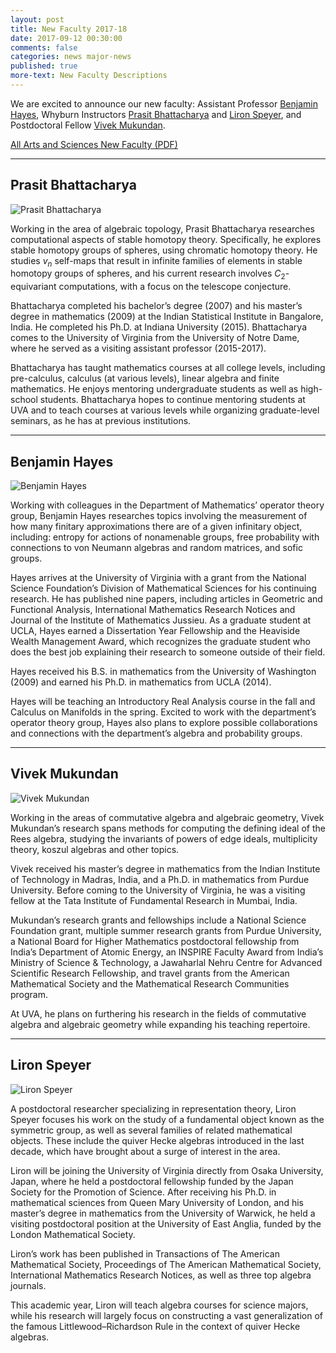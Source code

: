 ```yaml
---
layout: post
title: New Faculty 2017-18
date: 2017-09-12 00:30:00
comments: false
categories: news major-news
published: true
more-text: New Faculty Descriptions
---
```


We are excited to announce our new faculty: Assistant Professor
[Benjamin Hayes](http://math.virginia.edu/people/brh5c/), Whyburn Instructors [Prasit Bhattacharya](http://math.virginia.edu/people/pb9wh/) and [Liron
Speyer](http://math.virginia.edu/people/ls2zz/), and Postdoctoral Fellow [Vivek Mukundan](http://math.virginia.edu/people/vm6y/).

[All Arts and Sciences New Faculty (PDF)](http://as.virginia.edu/sites/as.virginia.edu/files/resources/uva_as_newfacultybooklet_2017-2018.pdf)

<!--more-->

---

## Prasit Bhattacharya

<img src="{{site.url}}/img/people/Bhattacharya.jpg" alt="Prasit Bhattacharya" style="max-width:30%">

Working in the area of algebraic
topology, Prasit Bhattacharya
researches computational aspects of
stable homotopy theory. Specifically,
he explores stable homotopy
groups of spheres, using chromatic
homotopy theory. He studies $v_n$ self-maps
that result in infinite
families of elements in stable
homotopy groups of spheres, and
his current research involves $C_2$-
equivariant computations, with a
focus on the telescope conjecture.

Bhattacharya completed his
bachelor’s degree (2007) and his
master’s degree in mathematics
(2009) at the Indian Statistical
Institute in Bangalore, India. He
completed his Ph.D. at Indiana University (2015).
Bhattacharya comes to the
University of Virginia from the University of Notre Dame, where he served
as a visiting assistant professor (2015-2017).

Bhattacharya has taught mathematics courses at all college levels,
including pre-calculus, calculus (at various levels), linear algebra and finite
mathematics. He enjoys mentoring undergraduate students as well as high-school
students. Bhattacharya hopes to continue mentoring students at
UVA and to teach courses at various levels while organizing graduate-level
seminars, as he has at previous institutions.

---

## Benjamin Hayes

<img src="{{site.url}}/img/people/Hayes.jpg" alt="Benjamin Hayes" style="max-width:30%">

Working with colleagues in the
Department of Mathematics’
operator theory group, Benjamin
Hayes researches topics involving the
measurement of how many finitary
approximations there are of a given
infinitary object, including: entropy
for actions of nonamenable groups,
free probability with connections to
von Neumann algebras and random
matrices, and sofic groups.

Hayes arrives at the University
of Virginia with a grant from the
National Science Foundation’s
Division of Mathematical Sciences
for his continuing research. He has
published nine papers, including
articles in Geometric and Functional
Analysis, International Mathematics Research Notices and Journal of
the Institute of Mathematics Jussieu. As a graduate student at UCLA,
Hayes earned a Dissertation Year Fellowship and the Heaviside Wealth
Management Award, which recognizes the graduate student who does the
best job explaining their research to someone outside of their field.

Hayes received his B.S. in mathematics from the University of Washington
(2009) and earned his Ph.D. in mathematics from UCLA (2014).

Hayes will be teaching an Introductory Real Analysis course in the fall and
Calculus on Manifolds in the spring. Excited to work with the department’s
operator theory group, Hayes also plans to explore possible collaborations
and connections with the department’s algebra and probability groups.

---

## Vivek Mukundan

<img src="{{site.url}}/img/people/Mukundan.jpg" alt="Vivek Mukundan" style="max-width:30%">

Working in the areas of commutative
algebra and algebraic geometry,
Vivek Mukundan’s research spans
methods for computing the defining
ideal of the Rees algebra, studying the
invariants of powers of edge ideals,
multiplicity theory, koszul algebras
and other topics.

Vivek received his master’s degree
in mathematics from the Indian
Institute of Technology in Madras,
India, and a Ph.D. in mathematics
from Purdue University. Before
coming to the University of Virginia,
he was a visiting fellow at the Tata
Institute of Fundamental Research in
Mumbai, India.

Mukundan’s research grants and fellowships include a National Science
Foundation grant, multiple summer research grants from Purdue University,
a National Board for Higher Mathematics postdoctoral fellowship from
India’s Department of Atomic Energy, an INSPIRE Faculty Award from
India’s Ministry of Science & Technology, a Jawaharlal Nehru Centre
for Advanced Scientific Research Fellowship, and travel grants from
the American Mathematical Society and the Mathematical Research
Communities program.

At UVA, he plans on furthering his research in the fields of commutative
algebra and algebraic geometry while expanding his teaching repertoire.

---

## Liron Speyer

<img src="{{site.url}}/img/people/Speyer.jpg" alt="Liron Speyer" style="max-width:30%">

A postdoctoral researcher specializing
in representation theory, Liron Speyer
focuses his work on the study of a
fundamental object known as the
symmetric group, as well as several
families of related mathematical
objects. These include the quiver
Hecke algebras introduced in the last
decade, which have brought about a
surge of interest in the area.

Liron will be joining the University
of Virginia directly from Osaka
University, Japan, where he held a
postdoctoral fellowship funded by the
Japan Society for the Promotion of
Science. After receiving his Ph.D. in
mathematical sciences from Queen
Mary University of London, and his
master’s degree in mathematics from the University of Warwick, he held a
visiting postdoctoral position at the University of East Anglia, funded by the
London Mathematical Society.

Liron’s work has been published in Transactions of The American
Mathematical Society, Proceedings of The American Mathematical
Society, International Mathematics Research Notices, as well as three top
algebra journals.

This academic year, Liron will teach algebra courses for science majors, while
his research will largely focus on constructing a vast generalization of the
famous Littlewood–Richardson Rule in the context of quiver Hecke algebras.
